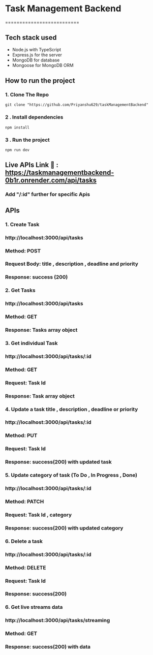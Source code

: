 # Task Management Backend

==========================
## Tech stack used

- Node.js with TypeScript
- Express.js for the server
- MongoDB for database
- Mongoose for MongoDB ORM



## How to run the project
### 1. Clone The Repo

`git clone "https://github.com/Priyanshu629/taskManagementBackend"`

### 2 . Install dependencies

 `npm install`

### 3 . Run the project

`npm run dev`

## Live APIs Link 🔗 : https://taskmanagementbackend-0b1r.onrender.com/api/tasks
### Add "/:id" further for specific Apis

## APIs

### 1. Create Task
### http://localhost:3000/api/tasks
### Method: POST
### Request Body: title , description , deadline and priority 
### Response: success (200)

### 2. Get Tasks
### http://localhost:3000/api/tasks
### Method: GET

### Response: Tasks array object

### 3. Get individual Task
### http://localhost:3000/api/tasks/:id
### Method: GET

### Request: Task Id 
### Response: Task array object 

### 4. Update a task title , description , deadline or priority
### http://localhost:3000/api/tasks/:id
### Method: PUT

### Request: Task Id 
### Response: success(200) with updated task


### 5. Update category of task (To Do , In Progress , Done)
### http://localhost:3000/api/tasks/:id
### Method: PATCH
### Request: Task Id , category
### Response: success(200) with updated category

### 6. Delete a task
### http://localhost:3000/api/tasks/:id
### Method: DELETE
### Request: Task Id
### Response: success(200) 

### 6. Get live streams data
### http://localhost:3000/api/tasks/streaming
### Method: GET
### Response: success(200) with data


